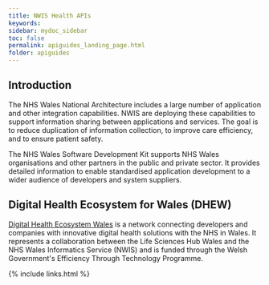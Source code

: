 ```yaml
---
title: NWIS Health APIs
keywords: 
sidebar: mydoc_sidebar
toc: false
permalink: apiguides_landing_page.html
folder: apiguides
---
```


## Introduction 

The NHS Wales National Architecture includes a large number of application and other integration capabilities. NWIS are deploying these capabilities to support information sharing between applications and services. The goal is to reduce duplication of information collection, to improve care efficiency, and to ensure patient safety.  

The NHS Wales Software Development Kit supports NHS Wales organisations and other partners in the public and private sector. It provides detailed information to enable standardised application development to a wider audience of developers and system suppliers.   

## Digital Health Ecosystem for Wales (DHEW)

[Digital Health Ecosystem Wales](https://lshubwales.com/dhew) is a network connecting developers and companies with innovative digital health solutions with the NHS in Wales. It represents a collaboration between the Life Sciences Hub Wales and the NHS Wales Informatics Service (NWIS) and is funded through the Welsh Government's Efficiency Through Technology Programme.

{% include links.html %}